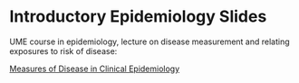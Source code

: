 # Introductory Epidemiology Slides  

UME course in epidemiology, lecture on disease measurement and relating exposures to risk of disease:  
  
[Measures of Disease in Clinical Epidemiology](https://bjklab.github.io/Measures-of-Disease-in-Epidemiology/slides.html)  


